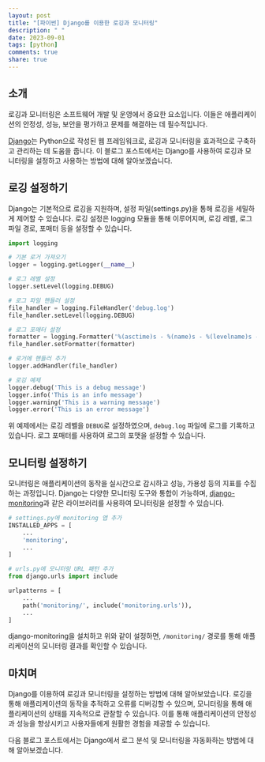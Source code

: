 ```yaml
---
layout: post
title: "[파이썬] Django를 이용한 로깅과 모니터링"
description: " "
date: 2023-09-01
tags: [python]
comments: true
share: true
---
```


## 소개
로깅과 모니터링은 소프트웨어 개발 및 운영에서 중요한 요소입니다. 이들은 애플리케이션의 안정성, 성능, 보안을 평가하고 문제를 해결하는 데 필수적입니다. 

[Django](https://www.djangoproject.com/)는 Python으로 작성된 웹 프레임워크로, 로깅과 모니터링을 효과적으로 구축하고 관리하는 데 도움을 줍니다. 이 블로그 포스트에서는 Django를 사용하여 로깅과 모니터링을 설정하고 사용하는 방법에 대해 알아보겠습니다.

## 로깅 설정하기
Django는 기본적으로 로깅을 지원하며, 설정 파일(settings.py)을 통해 로깅을 세밀하게 제어할 수 있습니다. 로깅 설정은 logging 모듈을 통해 이루어지며, 로깅 레벨, 로그 파일 경로, 포매터 등을 설정할 수 있습니다.

```python
import logging

# 기본 로거 가져오기
logger = logging.getLogger(__name__)

# 로그 레벨 설정
logger.setLevel(logging.DEBUG)

# 로그 파일 핸들러 설정
file_handler = logging.FileHandler('debug.log')
file_handler.setLevel(logging.DEBUG)

# 로그 포매터 설정
formatter = logging.Formatter('%(asctime)s - %(name)s - %(levelname)s - %(message)s')
file_handler.setFormatter(formatter)

# 로거에 핸들러 추가
logger.addHandler(file_handler)

# 로깅 예제
logger.debug('This is a debug message')
logger.info('This is an info message')
logger.warning('This is a warning message')
logger.error('This is an error message')
```

위 예제에서는 로깅 레벨을 `DEBUG`로 설정하였으며, `debug.log` 파일에 로그를 기록하고 있습니다. 로그 포매터를 사용하여 로그의 포맷을 설정할 수 있습니다. 

## 모니터링 설정하기
모니터링은 애플리케이션의 동작을 실시간으로 감시하고 성능, 가용성 등의 지표를 수집하는 과정입니다. Django는 다양한 모니터링 도구와 통합이 가능하며, [django-monitoring](https://django-monitoring.readthedocs.io/)과 같은 라이브러리를 사용하여 모니터링을 설정할 수 있습니다.

```python
# settings.py에 monitoring 앱 추가
INSTALLED_APPS = [
    ...
    'monitoring',
    ...
]

# urls.py에 모니터링 URL 패턴 추가
from django.urls import include

urlpatterns = [
    ...
    path('monitoring/', include('monitoring.urls')),
    ...
]
```

django-monitoring을 설치하고 위와 같이 설정하면, `/monitoring/` 경로를 통해 애플리케이션의 모니터링 결과를 확인할 수 있습니다.

## 마치며
Django를 이용하여 로깅과 모니터링을 설정하는 방법에 대해 알아보았습니다. 로깅을 통해 애플리케이션의 동작을 추적하고 오류를 디버깅할 수 있으며, 모니터링을 통해 애플리케이션의 상태를 지속적으로 관찰할 수 있습니다. 이를 통해 애플리케이션의 안정성과 성능을 향상시키고 사용자들에게 원활한 경험을 제공할 수 있습니다.

다음 블로그 포스트에서는 Django에서 로그 분석 및 모니터링을 자동화하는 방법에 대해 알아보겠습니다.